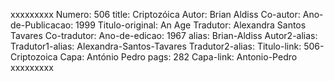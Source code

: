 xxxxxxxxx
Numero: 506
title: Criptozóica
Autor: Brian Aldiss
Co-autor: 
Ano-de-Publicacao: 1999
Titulo-original: An Age
Tradutor: Alexandra Santos Tavares
Co-tradutor: 
Ano-de-edicao: 1967
alias: Brian-Aldiss
Autor2-alias: 
Tradutor1-alias: Alexandra-Santos-Tavares
Tradutor2-alias: 
Titulo-link: 506-Criptozoica
Capa: António Pedro
pags: 282
Capa-link: Antonio-Pedro
xxxxxxxxx